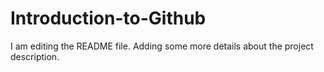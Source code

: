 # Introduction-to-Github
I am editing the README file. Adding some more details about the project description.
